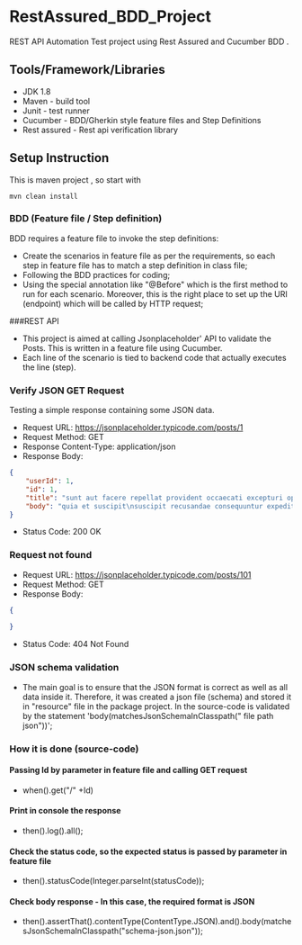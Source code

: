 # RestAssured_BDD_Project

REST API Automation Test project using Rest Assured and Cucumber BDD .

## Tools/Framework/Libraries
- JDK 1.8
- Maven - build tool
- Junit - test runner
- Cucumber - BDD/Gherkin style feature files and Step Definitions 
- Rest assured - Rest api verification library

## Setup Instruction
This is maven project , so start with 
```shell script
mvn clean install
```


### BDD (Feature file / Step definition)
BDD requires a feature file to invoke the step definitions:
- Create the scenarios in feature file as per the requirements, so each step in feature file has to match a step definition in class file;
- Following the BDD practices for coding;
- Using the special annotation like "@Before" which is the first method to run for each scenario. Moreover, this is the right place to set up the URI (endpoint) which will be called by HTTP request;

###REST API
- This project is aimed at calling Jsonplaceholder' API to validate the Posts. This is written in a feature file using Cucumber.
- Each line of the scenario is tied to backend code that actually executes the line (step).


### Verify JSON GET Request

Testing a simple response containing some JSON data.

- Request URL: https://jsonplaceholder.typicode.com/posts/1
- Request Method: GET
- Response Content-Type: application/json
- Response Body:
```json
{
    "userId": 1,
    "id": 1,
    "title": "sunt aut facere repellat provident occaecati excepturi optio reprehenderit",
    "body": "quia et suscipit\nsuscipit recusandae consequuntur expedita et cum\nreprehenderit molestiae ut ut quas totam\nnostrum rerum est autem sunt rem eveniet architecto"
}
```
- Status Code: 200 OK

### Request not found
- Request URL: https://jsonplaceholder.typicode.com/posts/101
- Request Method: GET
- Response Body:
```json
{
  
}
```
- Status Code: 404 Not Found

### JSON schema validation
- The main goal is to ensure that the JSON format is correct as well as all data inside it. Therefore, it was created a json file (schema) and stored it in "resource" file in the package project. In the source-code is validated by the statement 'body(matchesJsonSchemaInClasspath(" file path json"))';

### How it is done (source-code)
#### Passing Id by parameter in feature file and calling GET request
- when().get("/" +Id)

#### Print in console the response
- then().log().all();

#### Check the status code, so the expected status is passed by parameter in feature file
- then().statusCode(Integer.parseInt(statusCode));

#### Check body response - In this case, the required format is JSON
- then().assertThat().contentType(ContentType.JSON).and().body(matchesJsonSchemaInClasspath("schema-json.json"));


